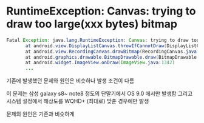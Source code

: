 

# RuntimeException: Canvas: trying to draw too large(xxx bytes) bitmap


```java
Fatal Exception: java.lang.RuntimeException: Canvas: trying to draw too large(120472576bytes) bitmap.
       at android.view.DisplayListCanvas.throwIfCannotDraw(DisplayListCanvas.java:229)
       at android.view.RecordingCanvas.drawBitmap(RecordingCanvas.java:101)
       at android.graphics.drawable.BitmapDrawable.draw(BitmapDrawable.java:545)
       at android.widget.ImageView.onDraw(ImageView.java:1342)
       ...
```

기존에 발생했던 문제와 원인은 비슷하나 발생 조건이 다름

이 문제는 삼성 galaxy s8~ note8 정도의 단말기에서 OS 9.0 에서만 발생함
그리고 시스템 설정에서 해상도를 WQHD+ (최대로) 맞춘 경우에만 발생

문제의 원인은 기존과 비슷하게 
<!--stackedit_data:
eyJoaXN0b3J5IjpbNjAyNzY5MTU5XX0=
-->